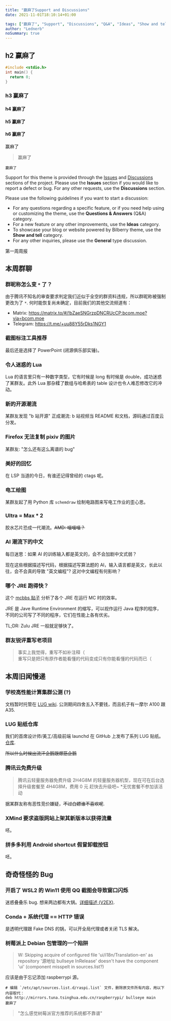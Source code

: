 ```yaml
---
title: "赢麻了Support and Discussions"
date: 2021-11-01T18:10:14+01:00

tags: ["赢麻了", "Support", "Discussions", "Q&A", "Ideas", "Show and tell"]
author: "Lednerb"
noSummary: true
---
```


## h2 赢麻了

```c
#include <stdio.h>
int main() {
  return 0;
}
```

### h3 赢麻了

#### h4 赢麻了

#### h5 赢麻了

#### h6 赢麻了

赢麻了

> 赢麻了

```
赢麻了
```

Support for this theme is provided through the [Issues](https://github.com/Lednerb/bilberry-hugo-theme/issues) and [Discussions](https://github.com/Lednerb/bilberry-hugo-theme/discussions) sections of the project.
Please use the **Issues** section if you would like to report a defect or bug. For any other requests, use the **Discussions** section.

Please use the following guidelines if you want to start a discussion:

- For any questions regarding a specific feature, or if you need help using or customizing the theme, use the **Questions & Answers** (Q&A) category.
- For a new feature or any other improvements, use the **Ideas** category.
- To showcase your blog or website powered by Bilberry theme, use the **Show and tell** category.
- For any other inquiries, please use the **General** type discussion.

第一周周报

<!--more-->

## 本周群聊

### 群昵称怎么变 `*` 了？

由于腾讯不知名的审查要求判定我们近似于全空的群资料违规，所以群昵称被强制更改为了 `*`. 何时能恢复尚未确定，目前我们的其他交流频道有：

- Matrix: https://matrix.to/#/!bZaeSNGrzpDNCRUcCP:bcom.moe?via=bcom.moe
- Telegram: https://t.me/+uu88Y55rDks1NGY1

### 截图标注工具推荐

最后还是选择了 PowerPoint (闭源俱乐部实锤)。

### 令人迷惑的 Lua

Lua 的语言里只有一种数字类型，它有时候是 long 有时候是 double，成功迷惑了某群友。此外 Lua 那杂糅了数组与哈希表的 table 设计也令人难忍修改它的冲动。

### 新的开源潮流

某群友发现 "b 站开源" 正成潮流: b 站视频当 README 和文档，源码通过百度云分发。

### Firefox 无法复制 pixiv 的图片

某群友: "怎么还有这么离谱的 bug"

### 美好的回忆

在 LSP 当道的今日，有谁还记得曾经的 ctags 呢。

### 电工绘图

某群友起了用 Python 库 `schemdraw` 绘制电路图来写电工作业的歪心思。

### Ultra = Max \* 2

胶水芯片恐成一代潮流。~~AMD: 喵喵喵？~~

### AI 潮流下的中文

每日迷思：如果 AI 的训练输入都是英文的，会不会加剧中文式弱？

现在这些根据描述写代码，根据描述写算法题的 AI，输入语言都是英文，长此以往，会不会真的导致 "英文编程"? 这对中文编程有何影响？

### 哪个 JRE 跑得快？

这个 [mcbbs 贴子](https://www.mcbbs.net/thread-1232993-1-1.html) 分析了各个 JRE 在运行 MC 时的效率。

JRE 是 Jave Runtime Environment 的缩写，可以视作运行 Java 程序的程序，不同的公司写了不同的程序，它们在性能上各有优劣。

TL;DR: Zulu JRE 一般就足够快了。

### 群友锐评重写老项目

> 事实上我觉得，重写不如补注释（  
> 重写只是把只有原作者能看懂的代码变成只有你能看懂的代码而已（

## 本周旧闻慢递

### 学校高性能计算集群公测 (?)

文档暂时托管在 [LUG wiki](https://wiki.hitsz.org/hpc-doc/main/). 公测期间四舍五入不要钱，而且机子有一摩尔 A100 跟 A35.

### LUG 贴纸仓库

我们的首席设计师/美工/高级前端 launchd 在 GitHub 上发布了系列 LUG 贴纸。 [仓库](https://github.com/hitszlug/hitsz-lug-stickers).

~~所以什么时候出流汗企鹅跟爆筋企鹅~~

### 腾讯云免费升级

> 腾讯云轻量服务器免费升级
> 2H4G8M 的轻量服务器机型，现在可在后台选择升级套餐至 4H4G8M，费用 0 元
> 赶快去升级吧~ \*无忧套餐不参加该活动

据某群友称有恶性竞价嫌疑，~~不过白嫖谁不喜欢呢~~.

### XMind 要求盗版网站上架其新版本以获得流量

呸。

### 拼多多利用 Android shortcut 假冒卸载按钮

呸。

## 奇奇怪怪的 Bug

### 开启了 WSL2 的 Win11 使用 QQ 截图会导致窗口闪烁

迷惑叠叠乐 bug. 想来两边都有大锅。[详细描述 (V2EX)](https://www.v2ex.com/t/810392).

### Conda + 系统代理 == HTTP 错误

是透明代理跟 Fake DNS 的锅，可以开全局代理或者关闭 TLS 解决。

### 树莓派上 Debian 包管理的一个陷阱

> W: Skipping acquire of configured file 'ui/i18n/Translation-en' as repository '源地址 bullseye InRelease' doesn't have the component 'ui' (component misspelt in sources.list?)

应该是由于忘记添加 raspberrypi 源。

```
# 编辑 `/etc/apt/sources.list.d/raspi.list` 文件，删除原文件所有内容，用以下内容取代：
deb http://mirrors.tuna.tsinghua.edu.cn/raspberrypi/ bullseye main
赢麻了
```

> "怎么感觉树莓派官方推荐的系统都不靠谱"
